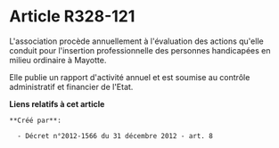 # Article R328-121

L'association procède annuellement à l'évaluation des actions qu'elle conduit pour l'insertion professionnelle des personnes
handicapées en milieu ordinaire à Mayotte. 

Elle publie un rapport d'activité annuel et est soumise au contrôle administratif et financier de l'Etat.

**Liens relatifs à cet article**

	**Créé par**:

	  - Décret n°2012-1566 du 31 décembre 2012 - art. 8

